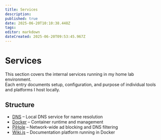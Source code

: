 ```yaml
---
title: Services
description: 
published: true
date: 2025-06-20T10:10:38.448Z
tags: 
editor: markdown
dateCreated: 2025-06-20T09:53:45.967Z
---
```


# Services

This section covers the internal services running in my home lab environment.  
Each entry documents setup, configuration, and purpose of individual tools and platforms I host locally.

## Structure
- [DNS](/home-lab/Services/DNS) – Local DNS service for name resolution  
- [Docker](/home-lab/Services/Docker) – Container runtime and management  
- [PiHole](/home-lab/Services/PiHole) – Network-wide ad blocking and DNS filtering
- [Wiki.js](/home-lab/Services/Wiki) – Documentation platform running in Docker